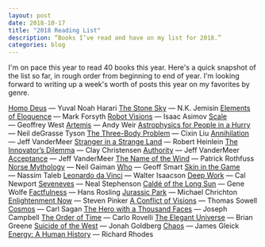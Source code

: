 ```yaml
---
layout: post
date: 2018-10-17
title: "2018 Reading List"
description: “Books I’ve read and have on my list for 2018.”
categories: blog
---
```


I'm on pace this year to read 40 books this year. Here's a quick snapshot of the list so far, in rough order from beginning to end of year. I'm looking forward to writing up a week's worth of posts this year on my favorites by genre.

[Homo Deus](https://www.goodreads.com/book/show/31138556-homo-deus) — Yuval Noah Harari
[The Stone Sky](https://www.goodreads.com/book/show/31817749-the-stone-sky) — N.K. Jemisin
[Elements of Eloquence](https://www.goodreads.com/book/show/17415726-the-elements-of-eloquence) — Mark Forsyth
[Robot Visions](https://www.goodreads.com/book/show/18752201-robot-visions) — Isaac Asimov
[Scale](https://www.goodreads.com/book/show/31670196-scale) — Geoffrey West
[Artemis](https://www.goodreads.com/book/show/34928122-artemis) — Andy Weir
[Astrophysics for People in a Hurry](https://www.goodreads.com/book/show/32191710-astrophysics-for-people-in-a-hurry) — Neil deGrasse Tyson
[The Three-Body Problem](https://www.goodreads.com/book/show/18245960-the-three-body-problem) — Cixin Liu
[Annihilation](https://www.goodreads.com/book/show/20410192-annihilation) — Jeff VanderMeer
[Stranger in a Strange Land](https://www.goodreads.com/book/show/350.Stranger_in_a_Strange_Land) — Robert Heinlein
[The Innovator’s Dilemma](https://www.goodreads.com/book/show/2615.The_Innovator_s_Dilemma) — Clay Christensen
[Authority](https://www.goodreads.com/book/show/20410190-authority) — Jeff VanderMeer
[Acceptance](https://www.goodreads.com/book/show/21504315-acceptance) — Jeff VanderMeer
[The Name of the Wind](https://www.goodreads.com/book/show/186074.The_Name_of_the_Wind) — Patrick Rothfuss
[Norse Mythology](https://www.goodreads.com/book/show/37903770-norse-mythology) — Neil Gaiman
[Who](https://www.goodreads.com/book/show/4989687-who) — Geoff Smart
[Skin in the Game](https://www.goodreads.com/book/show/36064445-skin-in-the-game) — Nassim Taleb
[Leonardo da Vinci](https://www.goodreads.com/book/show/34684622-leonardo-da-vinci) — Walter Isaacson
[Deep Work](https://www.goodreads.com/book/show/25980294-deep-work) — Cal Newport
[Seveneves](https://www.goodreads.com/book/show/22816087-seveneves) — Neal Stephenson
[Caldé of the Long Sun](https://www.goodreads.com/book/show/727297.Cald_of_the_Long_Sun) — Gene Wolfe
[Factfulness](https://www.goodreads.com/book/show/34890015-factfulness) — Hans Rosling
[Jurassic Park](https://www.goodreads.com/book/show/40604658-jurassic-park) — Michael Chrichton
[Enlightenment Now](https://www.goodreads.com/book/show/35696171-enlightenment-now) — Steven Pinker
[A Conflict of Visions](https://www.goodreads.com/book/show/13240015-a-conflict-of-visions) — Thomas Sowell
[Cosmos](https://www.goodreads.com/book/show/55030.Cosmos) — Carl Sagan
[The Hero with a Thousand Faces](https://www.goodreads.com/book/show/588138.The_Hero_With_a_Thousand_Faces) — Joseph Campbell
[The Order of Time](https://www.goodreads.com/book/show/36442813-the-order-of-time) — Carlo Rovelli
[The Elegant Universe](https://www.goodreads.com/book/show/8049273-the-elegant-universe) — Brian Greene
[Suicide of the West](https://www.goodreads.com/book/show/35226615-suicide-of-the-west) — Jonah Goldberg
[Chaos](https://www.goodreads.com/book/show/64582.Chaos) — James Gleick
[Energy: A Human History](https://www.goodreads.com/book/show/36373616-energy) — Richard Rhodes

